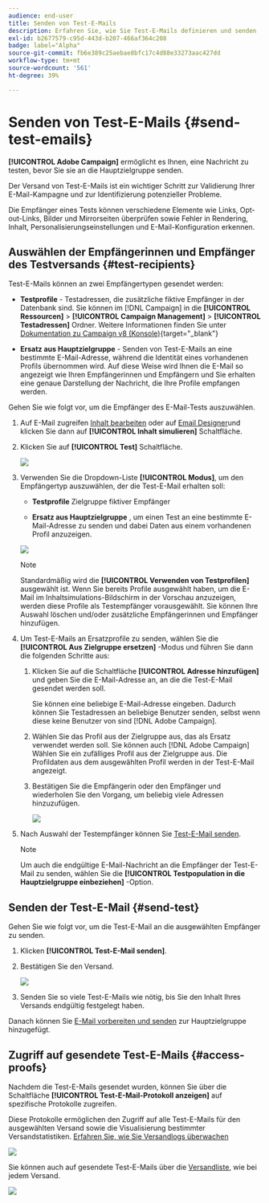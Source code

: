 ```yaml
---
audience: end-user
title: Senden von Test-E-Mails
description: Erfahren Sie, wie Sie Test-E-Mails definieren und senden
exl-id: b2677579-c95d-443d-b207-466af364c208
badge: label="Alpha"
source-git-commit: fb6e389c25aebae8bfc17c4d88e33273aac427dd
workflow-type: tm+mt
source-wordcount: '561'
ht-degree: 39%

---
```


# Senden von Test-E-Mails {#send-test-emails}

**[!UICONTROL Adobe Campaign]** ermöglicht es Ihnen, eine Nachricht zu testen, bevor Sie sie an die Hauptzielgruppe senden.

Der Versand von Test-E-Mails ist ein wichtiger Schritt zur Validierung Ihrer E-Mail-Kampagne und zur Identifizierung potenzieller Probleme.

Die Empfänger eines Tests können verschiedene Elemente wie Links, Opt-out-Links, Bilder und Mirrorseiten überprüfen sowie Fehler in Rendering, Inhalt, Personalisierungseinstellungen und E-Mail-Konfiguration erkennen.

## Auswählen der Empfängerinnen und Empfänger des Testversands {#test-recipients}

Test-E-Mails können an zwei Empfängertypen gesendet werden:

* **Testprofile** - Testadressen, die zusätzliche fiktive Empfänger in der Datenbank sind. Sie können im [!DNL Campaign] in die **[!UICONTROL Ressourcen]** > **[!UICONTROL Campaign Management]** > **[!UICONTROL Testadressen]** Ordner. Weitere Informationen finden Sie unter [Dokumentation zu Campaign v8 (Konsole)](https://experienceleague.adobe.com/docs/campaign/campaign-v8/audience/add-profiles/test-profiles.html){target="_blank"}

* **Ersatz aus Hauptzielgruppe** - Senden von Test-E-Mails an eine bestimmte E-Mail-Adresse, während die Identität eines vorhandenen Profils übernommen wird. Auf diese Weise wird Ihnen die E-Mail so angezeigt wie Ihren Empfängerinnen und Empfängern und Sie erhalten eine genaue Darstellung der Nachricht, die Ihre Profile empfangen werden.

Gehen Sie wie folgt vor, um die Empfänger des E-Mail-Tests auszuwählen.

1. Auf E-Mail zugreifen [Inhalt bearbeiten](../content/edit-content.md) oder auf [Email Designer](../content/get-started-email-designer.md)und klicken Sie dann auf **[!UICONTROL Inhalt simulieren]** Schaltfläche.

1. Klicken Sie auf **[!UICONTROL Test]** Schaltfläche.

   ![](assets/simulate-test-button.png)

1. Verwenden Sie die Dropdown-Liste **[!UICONTROL Modus]**, um den Empfängertyp auszuwählen, der die Test-E-Mail erhalten soll:

   * **Testprofile** Zielgruppe fiktiver Empfänger

   * **Ersatz aus Hauptzielgruppe** , um einen Test an eine bestimmte E-Mail-Adresse zu senden und dabei Daten aus einem vorhandenen Profil anzuzeigen.

   ![](assets/simulate-profile-mode.png)

   >[!NOTE]
   >
   >Standardmäßig wird die **[!UICONTROL Verwenden von Testprofilen]** ausgewählt ist. Wenn Sie bereits Profile ausgewählt haben, um die E-Mail im Inhaltsimulations-Bildschirm in der Vorschau anzuzeigen, werden diese Profile als Testempfänger vorausgewählt. Sie können Ihre Auswahl löschen und/oder zusätzliche Empfängerinnen und Empfänger hinzufügen.

1. Um Test-E-Mails an Ersatzprofile zu senden, wählen Sie die **[!UICONTROL Aus Zielgruppe ersetzen]** -Modus und führen Sie dann die folgenden Schritte aus:

   1. Klicken Sie auf die Schaltfläche **[!UICONTROL Adresse hinzufügen]** und geben Sie die E-Mail-Adresse an, an die die Test-E-Mail gesendet werden soll.

      Sie können eine beliebige E-Mail-Adresse eingeben. Dadurch können Sie Testadressen an beliebige Benutzer senden, selbst wenn diese keine Benutzer von sind [!DNL Adobe Campaign].

   1. Wählen Sie das Profil aus der Zielgruppe aus, das als Ersatz verwendet werden soll. Sie können auch [!DNL Adobe Campaign] Wählen Sie ein zufälliges Profil aus der Zielgruppe aus. Die Profildaten aus dem ausgewählten Profil werden in der Test-E-Mail angezeigt.

   1. Bestätigen Sie die Empfängerin oder den Empfänger und wiederholen Sie den Vorgang, um beliebig viele Adressen hinzuzufügen.

      ![](assets/simulate-profile-substitute.png)

1. Nach Auswahl der Testempfänger können Sie [Test-E-Mail senden](#send-test).

   >[!NOTE]
   >
   >Um auch die endgültige E-Mail-Nachricht an die Empfänger der Test-E-Mail zu senden, wählen Sie die **[!UICONTROL Testpopulation in die Hauptzielgruppe einbeziehen]** -Option.

## Senden der Test-E-Mail {#send-test}

Gehen Sie wie folgt vor, um die Test-E-Mail an die ausgewählten Empfänger zu senden.

1. Klicken **[!UICONTROL Test-E-Mail senden]**.

1. Bestätigen Sie den Versand.

   ![](assets/simulate-send-test.png)

1. Senden Sie so viele Test-E-Mails wie nötig, bis Sie den Inhalt Ihres Versands endgültig festgelegt haben.

Danach können Sie [E-Mail vorbereiten und senden](../monitor/prepare-send.md) zur Hauptzielgruppe hinzugefügt.

## Zugriff auf gesendete Test-E-Mails {#access-proofs}

Nachdem die Test-E-Mails gesendet wurden, können Sie über die Schaltfläche **[!UICONTROL Test-E-Mail-Protokoll anzeigen]** auf spezifische Protokolle zugreifen.

Diese Protokolle ermöglichen den Zugriff auf alle Test-E-Mails für den ausgewählten Versand sowie die Visualisierung bestimmter Versandstatistiken. [Erfahren Sie, wie Sie Versandlogs überwachen](../monitor/delivery-logs.md)

![](assets/simulate-test-log.png)

Sie können auch auf gesendete Test-E-Mails über die [Versandliste](../msg/gs-messages.md), wie bei jedem Versand.

![](assets/simulate-deliveries-list.png)
